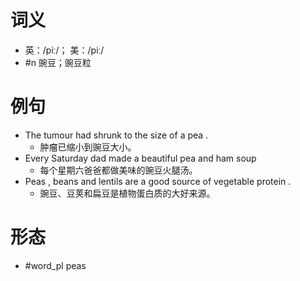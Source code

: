 # 词义
- 英：/piː/； 美：/piː/
- #n 豌豆；豌豆粒
# 例句
- The tumour had shrunk to the size of a pea .
	- 肿瘤已缩小到豌豆大小。
- Every Saturday dad made a beautiful pea and ham soup
	- 每个星期六爸爸都做美味的豌豆火腿汤。
- Peas , beans and lentils are a good source of vegetable protein .
	- 豌豆、豆荚和扁豆是植物蛋白质的大好来源。
# 形态
- #word_pl peas
